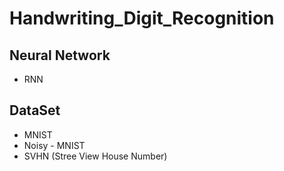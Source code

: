 # Handwriting_Digit_Recognition

## Neural Network
- RNN

## DataSet
- MNIST
- Noisy - MNIST
- SVHN (Stree View House Number)